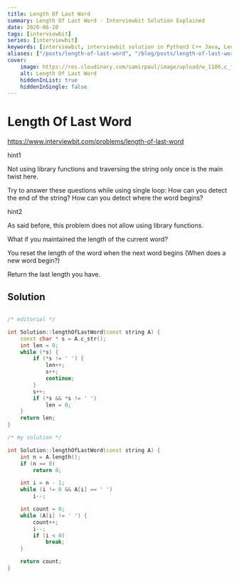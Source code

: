 ```yaml
---
title: Length Of Last Word
summary: Length Of Last Word - Interviewbit Solution Explained
date: 2020-06-20
tags: [interviewbit]
series: [interviewbit]
keywords: [interviewbit, interviewbit solution in Python3 C++ Java, Length Of Last Word solution]
aliases: ["/posts/length-of-last-word", "/blog/posts/length-of-last-word", "/length-of-last-word"]
cover:
    image: https://res.cloudinary.com/samirpaul/image/upload/w_1100,c_fit,co_rgb:FFFFFF,l_text:Arial_70_bold:Length Of Last Word - Solution Explained/problem-solving.webp
    alt: Length Of Last Word
    hiddenInList: true
    hiddenInSingle: false
---
```


# Length Of Last Word

https://www.interviewbit.com/problems/length-of-last-word



hint1

Not using library functions and traversing the string only once is the main twist here.

Try to answer these questions while using single loop:
How can you detect the end of the string? 
How can you detect where the word begins?

hint2

As said before, this problem does not allow using library functions.

What if you maintained the length of the current word?

You reset the length of the word when the next word begins (When does a new word begin?)

Return the last length you have.

## Solution

```cpp

/* editorial */

int Solution::lengthOfLastWord(const string A) {
    const char * s = A.c_str();
    int len = 0;
    while (*s) {
        if (*s != ' ') {
            len++;
            s++;
            continue;
        }
        s++;
        if (*s && *s != ' ')
            len = 0;
    }
    return len;
}

/* my solution */

int Solution::lengthOfLastWord(const string A) {
    int n = A.length();
    if (n == 0)
        return 0;

    int i = n - 1;
    while (i != 0 && A[i] == ' ')
        i--;

    int count = 0;
    while (A[i] != ' ') {
        count++;
        i--;
        if (i < 0)
            break;
    }

    return count;
}
```